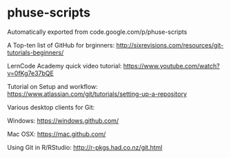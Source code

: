 # phuse-scripts
Automatically exported from code.google.com/p/phuse-scripts

A Top-ten list of GitHub for brginners: http://sixrevisions.com/resources/git-tutorials-beginners/

LernCode Academy quick video tutorial: https://www.youtube.com/watch?v=0fKg7e37bQE

Tutorial on Setup and workflow: https://www.atlassian.com/git/tutorials/setting-up-a-repository

Various desktop clients for Git:

Windows: https://windows.github.com/

Mac OSX: https://mac.github.com/

Using Git in R/RStudio: http://r-pkgs.had.co.nz/git.html

